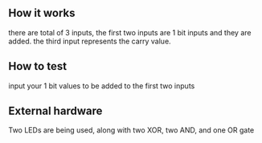 <!---

This file is used to generate your project datasheet. Please fill in the information below and delete any unused
sections.

You can also include images in this folder and reference them in the markdown. Each image must be less than
512 kb in size, and the combined size of all images must be less than 1 MB.
-->

## How it works

there are total of 3 inputs, the first two inputs are 1 bit inputs and they are added. the third input represents the carry value.

## How to test

input your 1 bit values to be added to the first two inputs

## External hardware
Two LEDs are being used, along with two XOR, two AND, and one OR gate
